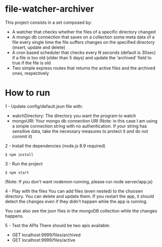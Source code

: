 # file-watcher-archiver

This project consists in a set composed by:
  - A watcher that checks whether the files of a specific directory changed
  - A mongo db connection that saves on a collection some meta data of a file every single time the file suffers changes on the specified directory (insert, update and delete)
  - A cron based scheduler that checks every N seconds (default is 30sec) if a file is too old (older than 5 days) and update the 'archived' field to true if the file is old
  - Two simple express routes that returns the active files and the archived ones, respectively

# How to run
1 - Update config/default.json file with:
* watchDirectory: The directory you want the program to watch
* mongoURI: Your mongo db connection URI
(Note: in this case I am using a simple connection string with no authentication. If your string has sensitive data, take the necessary measures to protect it and do not commit it)

2 - Install the dependencies (node.js 8.9 required)
```shell
$ npm install
```

3 - Run the project
```shell
$ npm start
```
(Note: If you don't want nodemon running, please run node server/app.js)

4 - Play with the files
You can add files (even nested) to the choosen directory.
You can delete and update them.
If you restart the app, it should detect the changes even if they didn't happen while the app is running.

You can also see the json files in the mongoDB collection while the changes happens.

5 - Test the APIs
There should be two apis available:
- GET localhost:9999/files/archived
- GET localhost:9999/files/active
